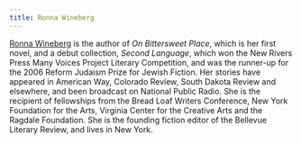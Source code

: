 ```yaml
---
title: Ronna Wineberg
---
```

[Ronna Wineberg](http://www.ronnawineberg.com/home.html) is the author of _On Bittersweet Place_, which is her first novel, and a debut collection, _Second Language_, which won the New Rivers Press Many Voices Project Literary Competition, and was the runner-up for the 2006 Reform Judaism Prize for Jewish Fiction. Her stories have appeared in American Way, Colorado Review, South Dakota Review and elsewhere, and been broadcast on National Public Radio. She is the recipient of fellowships from the Bread Loaf Writers Conference, New York Foundation for the Arts, Virginia Center for the Creative Arts and the Ragdale Foundation. She is the founding fiction editor of the Bellevue Literary Review, and lives in New York.

